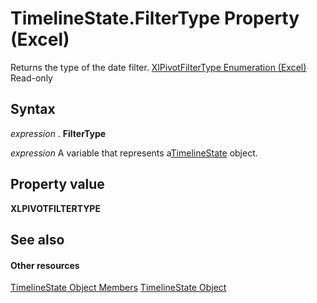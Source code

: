 
# TimelineState.FilterType Property (Excel)

Returns the type of the date filter. [XlPivotFilterType Enumeration (Excel)](0ae3f0fe-02e3-b0f7-1506-1961c4adcd6c.md) Read-only


## Syntax

 _expression_ . **FilterType**

 _expression_ A variable that represents a[TimelineState](bb92fe09-3cce-8e10-3795-2b9089c27801.md) object.


## Property value

 **XLPIVOTFILTERTYPE**


## See also


#### Other resources


[TimelineState Object Members](6c21dcbb-b0a6-0f24-27f6-6aefafc5f6ec.md)
[TimelineState Object](bb92fe09-3cce-8e10-3795-2b9089c27801.md)
